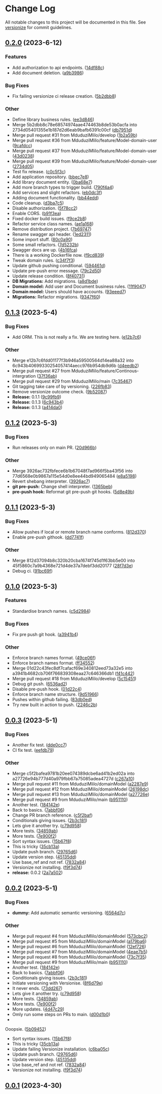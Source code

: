 # Change Log

All notable changes to this project will be documented in this file.
See [versionize](https://github.com/versionize/versionize) for commit guidelines.

<a name="0.2.0"></a>
## [0.2.0](https://www.github.com/MduduziMlilo/Inoversity.Library.WebApi/releases/tag/v0.2.0) (2023-6-12)

### Features

* Add authorization to api endpoints. ([14df88c](https://www.github.com/MduduziMlilo/Inoversity.Library.WebApi/commit/14df88c1425438af2facaa4dbe99d52fcdd06fc7))
* Add document deletion. ([a9b3986](https://www.github.com/MduduziMlilo/Inoversity.Library.WebApi/commit/a9b398626b663b721e4676a41f7f8871dd21f61b))

### Bug Fixes

* Fix failing versionize ci release creation. ([5b2dbb8](https://www.github.com/MduduziMlilo/Inoversity.Library.WebApi/commit/5b2dbb8c78e68574974aae474463b8de53b0acfa))

### Other

* Define library business rules. ([ee3d846](https://www.github.com/MduduziMlilo/Inoversity.Library.WebApi/commit/ee3d846e0bfd71c4d9c3c6d70d440f222470057c))
* Merge 5b2dbb8c78e68574974aae474463b8de53b0acfa into 2734d05401355e1b187d2d6eab9bafb6391c00cf ([db7951d](https://www.github.com/MduduziMlilo/Inoversity.Library.WebApi/commit/db7951d4f49799b254f38ee3d0191316ac25e258))
* Merge pull request #31 from MduduziMlilo/develop ([1b2a59b](https://www.github.com/MduduziMlilo/Inoversity.Library.WebApi/commit/1b2a59be1995fb214233dcb317f6a8c7e1be2ff6))
* Merge pull request #36 from MduduziMlilo/feature/Model-domain-user ([9cafdcc](https://www.github.com/MduduziMlilo/Inoversity.Library.WebApi/commit/9cafdcc872d9b0b1fcf913e67ae0294c2add9d67))
* Merge pull request #37 from MduduziMlilo/feature/Model-domain-user ([43d0238](https://www.github.com/MduduziMlilo/Inoversity.Library.WebApi/commit/43d0238b3cf19329e2cfadbb4619368df796a4ca))
* Merge pull request #39 from MduduziMlilo/feature/Model-domain-user ([2734d05](https://www.github.com/MduduziMlilo/Inoversity.Library.WebApi/commit/2734d05401355e1b187d2d6eab9bafb6391c00cf))
* Test fix release. ([c0c5f3c](https://www.github.com/MduduziMlilo/Inoversity.Library.WebApi/commit/c0c5f3c8ed269ac6607dcda2ecdfa438570500e0))
* Add application repository. ([bbec7e8](https://www.github.com/MduduziMlilo/Inoversity.Library.WebApi/commit/bbec7e826ba20845a7c57c6674e254355bde9565))
* Add library document entity. ([0ba68e7](https://www.github.com/MduduziMlilo/Inoversity.Library.WebApi/commit/0ba68e7f9bd4c3e89f28aac095f736f638ea1298))
* Add more branch types to trigger build. ([790f4a4](https://www.github.com/MduduziMlilo/Inoversity.Library.WebApi/commit/790f4a45f0b2e0107b34148556f2b86c08df483a))
* Add services and slight refactors. ([eb0dc3f](https://www.github.com/MduduziMlilo/Inoversity.Library.WebApi/commit/eb0dc3f668b49c138baaec0b8b9bba0807c6ee65))
* Adding document functionality. ([bb44edd](https://www.github.com/MduduziMlilo/Inoversity.Library.WebApi/commit/bb44edd4a26e4646d3a1927b0c81312e5bd3545c))
* Code cleanup. ([d3ba7c5](https://www.github.com/MduduziMlilo/Inoversity.Library.WebApi/commit/d3ba7c52c998874d152327c326043da27247bcc4))
* Disable authorization. ([5f78cc2](https://www.github.com/MduduziMlilo/Inoversity.Library.WebApi/commit/5f78cc2e34b4f2f52ae06c010e54f74d125f02b1))
* Enable CORS. ([b91f3ea](https://www.github.com/MduduziMlilo/Inoversity.Library.WebApi/commit/b91f3ea3f55c78427b2b25120d3564b7c9456a03))
* Fixed docker build issues. ([f9ce2b8](https://www.github.com/MduduziMlilo/Inoversity.Library.WebApi/commit/f9ce2b8a2b866708e1c1a5425c75d934e0715a9f))
* Refactor service class names. ([ae1a168](https://www.github.com/MduduziMlilo/Inoversity.Library.WebApi/commit/ae1a168774a774b548f0cbc2450723734da5b42c))
* Remove distribution project. ([7b69747](https://www.github.com/MduduziMlilo/Inoversity.Library.WebApi/commit/7b697478b16fd3bbb95653126c4aa879f25c9e79))
* Rename swagger api header. ([1ed2311](https://www.github.com/MduduziMlilo/Inoversity.Library.WebApi/commit/1ed2311854a8c067ac5c4d7d4c5dd56b1c167dbd))
* Some import stuff. ([80c0a90](https://www.github.com/MduduziMlilo/Inoversity.Library.WebApi/commit/80c0a90e511225aa71690ef9ea77d464192d30fe))
* Some small refactors. ([7d5232b](https://www.github.com/MduduziMlilo/Inoversity.Library.WebApi/commit/7d5232b86c4da309f651296736acd89aef6a2e96))
* Swagger docs are up. ([4b16fca](https://www.github.com/MduduziMlilo/Inoversity.Library.WebApi/commit/4b16fca5e11d40c6b1dccac499b766178e4208d4))
* There is a working Dockerfile now. ([f9cd839](https://www.github.com/MduduziMlilo/Inoversity.Library.WebApi/commit/f9cd839be7f57f313cc17c505762684900fbf09c))
* Tweak domain rules. ([c34f7f3](https://www.github.com/MduduziMlilo/Inoversity.Library.WebApi/commit/c34f7f3e88ac2dd8358939ce50e523cdee3c89a4))
* Update github pushing conditional. ([594461d](https://www.github.com/MduduziMlilo/Inoversity.Library.WebApi/commit/594461d719885753d40223a414438394efba1d10))
* Update pre-push error message. ([79c2d50](https://www.github.com/MduduziMlilo/Inoversity.Library.WebApi/commit/79c2d50024a332bcd195da6866110a7066049b8a))
* Update release condition. ([8f40731](https://www.github.com/MduduziMlilo/Inoversity.Library.WebApi/commit/8f407316da744a6d261a8aab1cdd6c1c5a653c04))
* **DB Migrations:** Add migrations. ([a8d1bde](https://www.github.com/MduduziMlilo/Inoversity.Library.WebApi/commit/a8d1bde6b88f53cecde90b0475375d85b97d10ba))
* **Domain model:** Add user and Document business rules. ([11f9047](https://www.github.com/MduduziMlilo/Inoversity.Library.WebApi/commit/11f90476311cbeedbd0bb5a35b136de10feb541c))
* **Domain model:** Users should have accounts. ([93eeed7](https://www.github.com/MduduziMlilo/Inoversity.Library.WebApi/commit/93eeed73f9fde50e06ab1402b3b343858867a60f))
* **Migrations:** Refactor migrations. ([9347f60](https://www.github.com/MduduziMlilo/Inoversity.Library.WebApi/commit/9347f60196dbd7c96af84d9b23c2187df94019d8))

<a name="0.1.3"></a>

## [0.1.3](https://www.github.com/MduduziMlilo/Inoversity.Library.WebApi/releases/tag/v0.1.3) (2023-5-4)

### Bug Fixes

* Add ORM. This is not really a fix. We are testing
  here. ([e12b7c6](https://www.github.com/MduduziMlilo/Inoversity.Library.WebApi/commit/e12b7c6fdd01177f3b946a59500564d14ea88a32))

### Other

* Merge e12b7c6fdd01177f3b946a59500564d14ea88a32 into
  6c943b40699330254057414aecc976b954db9d6b ([d4eedb2](https://www.github.com/MduduziMlilo/Inoversity.Library.WebApi/commit/d4eedb26058c8e3d26ed25266317950664db9935))
* Merge pull request #27 from
  MduduziMlilo/feature/Continous-intergration ([37f36ab](https://www.github.com/MduduziMlilo/Inoversity.Library.WebApi/commit/37f36ab1850ccd17e83923985757677367ee15ef))
* Merge pull request #29 from
  MduduziMlilo/main ([7c35467](https://www.github.com/MduduziMlilo/Inoversity.Library.WebApi/commit/7c354672a8f72a5b5f5b2980b9ed89eb51e7317d))
* Git tagging take care of by
  versioning. ([226fb83](https://www.github.com/MduduziMlilo/Inoversity.Library.WebApi/commit/226fb83dcf321ecd037833958bf62064cb5af4cb))
* Remove versionize outcome
  check. ([9b52087](https://www.github.com/MduduziMlilo/Inoversity.Library.WebApi/commit/9b520875b26bde81ea5a0173140533a8cb0d5f70))
* **Release:**
  0.1.1 ([9c99fb9](https://www.github.com/MduduziMlilo/Inoversity.Library.WebApi/commit/9c99fb96c3ed4272d60a5067addce66b0f187c91))
* **Release:**
  0.1.3 ([6c943b4](https://www.github.com/MduduziMlilo/Inoversity.Library.WebApi/commit/6c943b40699330254057414aecc976b954db9d6b))
* **Release:**
  0.1.3 ([a414da0](https://www.github.com/MduduziMlilo/Inoversity.Library.WebApi/commit/a414da0a8ab81981e838da28b0d1067933deae75))

<a name="0.1.2"></a>

## [0.1.2](https://www.github.com/MduduziMlilo/Inoversity.Library.WebApi/releases/tag/v0.1.2) (2023-5-3)

### Bug Fixes

* Run releases only on main
  PR. ([20d966b](https://www.github.com/MduduziMlilo/Inoversity.Library.WebApi/commit/20d966bbac4029a3fece77b5a78a4ba4bb9c0a21))

### Other

* Merge 3926ac732fbfece6b1b67048f7ad966f5ba43f56 into
  77d6568e0b9867a115e54d0e8ee44bd949065484 ([e8a5198](https://www.github.com/MduduziMlilo/Inoversity.Library.WebApi/commit/e8a519884af600a7a316ff7f0b08851190b76490))
* Revert shebang
  interpreter. ([3926ac7](https://www.github.com/MduduziMlilo/Inoversity.Library.WebApi/commit/3926ac732fbfece6b1b67048f7ad966f5ba43f56))
* **git pre-push:** Change shell
  interpreter. ([1365beb](https://www.github.com/MduduziMlilo/Inoversity.Library.WebApi/commit/1365beb04f7d8996b52b71cfdd6867e808502c54))
* **pre-push hook:** Reformat git pre-push git
  hooks. ([5d8e49b](https://www.github.com/MduduziMlilo/Inoversity.Library.WebApi/commit/5d8e49b777e71875cc32c8178344a6f0058bcc1c))

<a name="0.1.1"></a>

## [0.1.1](https://www.github.com/MduduziMlilo/Inoversity.Library.WebApi/releases/tag/v0.1.1) (2023-5-3)

### Bug Fixes

* Allow pushes if local or remote branch name
  conforms. ([812d370](https://www.github.com/MduduziMlilo/Inoversity.Library.WebApi/commit/812d37094b8c320b20cba1674f745d1f63bb5e00))
* Enable pre-push
  githook. ([dd7741f](https://www.github.com/MduduziMlilo/Inoversity.Library.WebApi/commit/dd7741f860ba565f856dec6574713a71185520b5))

### Other

* Merge 812d37094b8c320b20cba1674f745d1f63bb5e00 into
  45f5860c7a9b4368e721d4de37a7debf3dd20177 ([28f7d3e](https://www.github.com/MduduziMlilo/Inoversity.Library.WebApi/commit/28f7d3e4e0178b1142732a520325e64265278947))
* Debug
  ci. ([91bc69f](https://www.github.com/MduduziMlilo/Inoversity.Library.WebApi/commit/91bc69f32b260bbc3d4bd270f836734a1833fd23))

<a name="0.1.0"></a>

## [0.1.0](https://www.github.com/MduduziMlilo/Inoversity.Library.WebApi/releases/tag/v0.1.0) (2023-5-3)

### Features

* Standardise branch
  names. ([c5d2984](https://www.github.com/MduduziMlilo/Inoversity.Library.WebApi/commit/c5d2984d8636a8220ea9f107db8513abd0978cd9))

### Bug Fixes

* Fix pre push git
  hook. ([a3941b4](https://www.github.com/MduduziMlilo/Inoversity.Library.WebApi/commit/a3941b4682cb706f766839308eaa27c646366db1))

### Other

* Enforce branch names
  format. ([49ce06f](https://www.github.com/MduduziMlilo/Inoversity.Library.WebApi/commit/49ce06f37e6794c6456bad291230bd7c1aa3b24f))
* Enforce branch names
  format. ([ff34552](https://www.github.com/MduduziMlilo/Inoversity.Library.WebApi/commit/ff34552b4cf91f7d5be2a2e9dc6392889ea6320f))
* Merge 01d22c43fec8df7cafacf69e340812eed73a32e5 into
  a3941b4682cb706f766839308eaa27c646366db1 ([f41c442](https://www.github.com/MduduziMlilo/Inoversity.Library.WebApi/commit/f41c442549e4707211417cf134c0b14e353889b9))
* Merge pull request #18 from
  MduduziMlilo/develop ([5c15451](https://www.github.com/MduduziMlilo/Inoversity.Library.WebApi/commit/5c15451b64143e786f1e1bd62a1982532b4d0031))
* Debug git
  push. ([6536ad2](https://www.github.com/MduduziMlilo/Inoversity.Library.WebApi/commit/6536ad2fd1abf5333b7d72f356473b3bcea59f81))
* Disable pre-push
  hook. ([01d22c4](https://www.github.com/MduduziMlilo/Inoversity.Library.WebApi/commit/01d22c43fec8df7cafacf69e340812eed73a32e5))
* Enforce branch name
  structure. ([9d51966](https://www.github.com/MduduziMlilo/Inoversity.Library.WebApi/commit/9d519669e250ddbb941283bcb37ccb4a9e4e1e11))
* Pushes within github
  failing. ([83db0ed](https://www.github.com/MduduziMlilo/Inoversity.Library.WebApi/commit/83db0ede2126c2ef4b0634fd2f70959b7a87df02))
* Try new built in action to
  push. ([2246c2b](https://www.github.com/MduduziMlilo/Inoversity.Library.WebApi/commit/2246c2b430e9f4cbd5bfe508f54cb8aeabc9853b))

<a name="0.0.3"></a>

## [0.0.3](https://www.github.com/MduduziMlilo/Inoversity.Library.WebApi/releases/tag/v0.0.3) (2023-5-1)

### Bug Fixes

* Another fix
  test. ([dde0cc7](https://www.github.com/MduduziMlilo/Inoversity.Library.WebApi/commit/dde0cc757813703889655bdd6c30d005a9e88d51))
* CI fix
  test. ([eefdb79](https://www.github.com/MduduziMlilo/Inoversity.Library.WebApi/commit/eefdb79820a67bd4df26b060c227b968290a0827))

### Other

* Merge c5f2bafea9781b20ee074389dcbe6ad41b2ed02a into
  a27726e94b777d40a979fbb67a75085adea4727d ([c267a10](https://www.github.com/MduduziMlilo/Inoversity.Library.WebApi/commit/c267a1070d437c1e6eb86a5a43cc014b43c0d717))
* Merge pull request #11 from
  MduduziMlilo/domainModel ([a2287e9](https://www.github.com/MduduziMlilo/Inoversity.Library.WebApi/commit/a2287e93a59790d194cd2b10178d67ff881918e4))
* Merge pull request #12 from
  MduduziMlilo/domainModel ([26198dc](https://www.github.com/MduduziMlilo/Inoversity.Library.WebApi/commit/26198dccc3cb4321f6216e6e99fc74be90811b58))
* Merge pull request #13 from
  MduduziMlilo/domainModel ([a27726e](https://www.github.com/MduduziMlilo/Inoversity.Library.WebApi/commit/a27726e94b777d40a979fbb67a75085adea4727d))
* Merge pull request #9 from
  MduduziMlilo/main ([b951110](https://www.github.com/MduduziMlilo/Inoversity.Library.WebApi/commit/b951110d81012cac8742d7c42b1392cf7a119a0f))
* Another
  test. ([184142e](https://www.github.com/MduduziMlilo/Inoversity.Library.WebApi/commit/184142edfaec06f9b8e0a56ddadfaf29f72800bf))
* Back to
  basics. ([7abbf06](https://www.github.com/MduduziMlilo/Inoversity.Library.WebApi/commit/7abbf0688f00d9e74e519352200583aae045fd97))
* Change PR branch
  reference. ([c5f2baf](https://www.github.com/MduduziMlilo/Inoversity.Library.WebApi/commit/c5f2bafea9781b20ee074389dcbe6ad41b2ed02a))
* Conditionals giving
  issues. ([2b3c181](https://www.github.com/MduduziMlilo/Inoversity.Library.WebApi/commit/2b3c18150ab99fc8e022b4bcfb0573c219faee86))
* Lets give it another
  try. ([c79d958](https://www.github.com/MduduziMlilo/Inoversity.Library.WebApi/commit/c79d958737c1da116feed40d7b8c628cd141fe69))
* More
  tests. ([34859ab](https://www.github.com/MduduziMlilo/Inoversity.Library.WebApi/commit/34859ab8f13a16a1b0d2acbac2fea7392ade784b))
* More
  tests. ([7e900f2](https://www.github.com/MduduziMlilo/Inoversity.Library.WebApi/commit/7e900f2c9e483cd4cf2ea31a17158e32dc336c76))
* Sort syntax
  issues. ([15b67f8](https://www.github.com/MduduziMlilo/Inoversity.Library.WebApi/commit/15b67f846c99ca124b732353d02454403f62c78f))
* This is
  tricky ([35cb13a](https://www.github.com/MduduziMlilo/Inoversity.Library.WebApi/commit/35cb13a3c7f5fde9db84e23a55203eb6aa8ba496))
* Update push
  branch. ([29765d6](https://www.github.com/MduduziMlilo/Inoversity.Library.WebApi/commit/29765d65d2d20a0d3e0769956d0307588485b3dc))
* Update version
  step. ([45135dd](https://www.github.com/MduduziMlilo/Inoversity.Library.WebApi/commit/45135dd0ec89cf3717c256fb05f792ab42211de6))
* Use base_ref and not
  ref. ([7832a84](https://www.github.com/MduduziMlilo/Inoversity.Library.WebApi/commit/7832a8486db0ead5971a5b661ab1a6a724049ec6))
* Versionize not
  installing. ([f9f3d74](https://www.github.com/MduduziMlilo/Inoversity.Library.WebApi/commit/f9f3d74f8cd5897005717a6812f58852f4b1528e))
* **release:**
  0.0.2 ([2a7a502](https://www.github.com/MduduziMlilo/Inoversity.Library.WebApi/commit/2a7a502fde51e6e3805c08d63ed9a8ddaeb07ae9))

<a name="0.0.2"></a>

## [0.0.2](https://www.github.com/MduduziMlilo/Inoversity.Library.WebApi/releases/tag/v0.0.2) (2023-5-1)

### Bug Fixes

* **dummy:** Add automatic semantic
  versioning. ([6564d7c](https://www.github.com/MduduziMlilo/Inoversity.Library.WebApi/commit/6564d7c7c43ac906f9e2e5035e7ca148c8057efb))

### Other

* Merge pull request #4 from
  MduduziMlilo/domainModel ([573cbc2](https://www.github.com/MduduziMlilo/Inoversity.Library.WebApi/commit/573cbc242d0d45645f2eeb00f60b3e53b7e8ce6a))
* Merge pull request #5 from
  MduduziMlilo/domainModel ([a179ba6](https://www.github.com/MduduziMlilo/Inoversity.Library.WebApi/commit/a179ba6eda8e33259105b6a2ba8065e0b32f182b))
* Merge pull request #6 from
  MduduziMlilo/domainModel ([12ef726](https://www.github.com/MduduziMlilo/Inoversity.Library.WebApi/commit/12ef726324745f2a0815dc80c48eabc3a3ca86d3))
* Merge pull request #7 from
  MduduziMlilo/domainModel ([4eae7b5](https://www.github.com/MduduziMlilo/Inoversity.Library.WebApi/commit/4eae7b5e39e86ebbc08e7d12a484a56b7b0ec179))
* Merge pull request #8 from
  MduduziMlilo/domainModel ([73c7f35](https://www.github.com/MduduziMlilo/Inoversity.Library.WebApi/commit/73c7f356b0772983803aa7d15e29ead10d574a42))
* Merge pull request #9 from
  MduduziMlilo/main ([b951110](https://www.github.com/MduduziMlilo/Inoversity.Library.WebApi/commit/b951110d81012cac8742d7c42b1392cf7a119a0f))
* Another
  test. ([184142e](https://www.github.com/MduduziMlilo/Inoversity.Library.WebApi/commit/184142edfaec06f9b8e0a56ddadfaf29f72800bf))
* Back to
  basics. ([7abbf06](https://www.github.com/MduduziMlilo/Inoversity.Library.WebApi/commit/7abbf0688f00d9e74e519352200583aae045fd97))
* Conditionals giving
  issues. ([2b3c181](https://www.github.com/MduduziMlilo/Inoversity.Library.WebApi/commit/2b3c18150ab99fc8e022b4bcfb0573c219faee86))
* Initiate versioning with
  Versionise. ([8f6d79e](https://www.github.com/MduduziMlilo/Inoversity.Library.WebApi/commit/8f6d79e659462993edd3446f1fba18ccf9a3d38b))
* It never
  ends. ([73dd267](https://www.github.com/MduduziMlilo/Inoversity.Library.WebApi/commit/73dd2671bc0ec7adf3db0c55c67b7564d907b09a))
* Lets give it another
  try. ([c79d958](https://www.github.com/MduduziMlilo/Inoversity.Library.WebApi/commit/c79d958737c1da116feed40d7b8c628cd141fe69))
* More
  tests. ([34859ab](https://www.github.com/MduduziMlilo/Inoversity.Library.WebApi/commit/34859ab8f13a16a1b0d2acbac2fea7392ade784b))
* More
  tests. ([7e900f2](https://www.github.com/MduduziMlilo/Inoversity.Library.WebApi/commit/7e900f2c9e483cd4cf2ea31a17158e32dc336c76))
* More
  updates. ([4d47c29](https://www.github.com/MduduziMlilo/Inoversity.Library.WebApi/commit/4d47c29f4509cbab5fc97ebec270900415d93997))
* Omly run some steps on PRs to
  main. ([d00d1b0](https://www.github.com/MduduziMlilo/Inoversity.Library.WebApi/commit/d00d1b044ba2c7dd337217c748c9f28dff36cd7d))
*

Ooopsie. ([5b09452](https://www.github.com/MduduziMlilo/Inoversity.Library.WebApi/commit/5b094524c413696536975c236e21219d608118e3))

* Sort syntax
  issues. ([15b67f8](https://www.github.com/MduduziMlilo/Inoversity.Library.WebApi/commit/15b67f846c99ca124b732353d02454403f62c78f))
* This is
  tricky ([35cb13a](https://www.github.com/MduduziMlilo/Inoversity.Library.WebApi/commit/35cb13a3c7f5fde9db84e23a55203eb6aa8ba496))
* Update failing Versionize
  installation. ([c6ba05c](https://www.github.com/MduduziMlilo/Inoversity.Library.WebApi/commit/c6ba05c530e1c4f63d8993c318db6f9c5513426a))
* Update push
  branch. ([29765d6](https://www.github.com/MduduziMlilo/Inoversity.Library.WebApi/commit/29765d65d2d20a0d3e0769956d0307588485b3dc))
* Update version
  step. ([45135dd](https://www.github.com/MduduziMlilo/Inoversity.Library.WebApi/commit/45135dd0ec89cf3717c256fb05f792ab42211de6))
* Use base_ref and not
  ref. ([7832a84](https://www.github.com/MduduziMlilo/Inoversity.Library.WebApi/commit/7832a8486db0ead5971a5b661ab1a6a724049ec6))
* Versionize not
  installing. ([f9f3d74](https://www.github.com/MduduziMlilo/Inoversity.Library.WebApi/commit/f9f3d74f8cd5897005717a6812f58852f4b1528e))

<a name="0.0.1"></a>

## [0.0.1](https://www.github.com/MduduziMlilo/Inoversity.Library.WebApi/releases/tag/v0.0.1) (2023-4-30)

